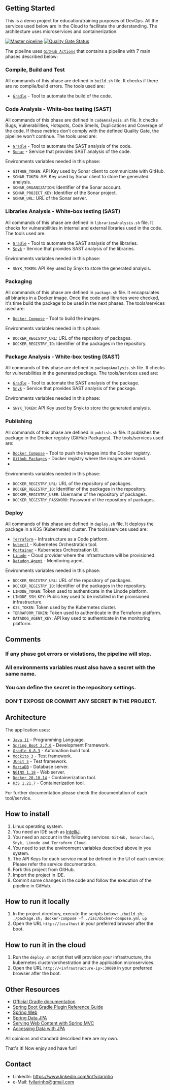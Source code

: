 Getting Started
---------------
This is a demo project for education/training purposes of DevOps. All the services used below are in the Cloud to facilitate the understanding.
The architecture uses microservices and containerization.

[![Master pipeline](https://github.com/fvilarinho/demo/actions/workflows/master.yml/badge.svg)](https://github.com/fvilarinho/demo/actions/workflows/master.yml)
[![Quality Gate Status](https://sonarcloud.io/api/project_badges/measure?project=fvilarinho_demo&metric=alert_status)](https://sonarcloud.io/summary/new_code?id=fvilarinho_demo)

The pipeline uses [`GitHub Actions`](https://github.com/features/actions) that contains a pipeline with 7 main phases described below:

### Compile, Build and Test
All commands of this phase are defined in `build.sh` file. 
It checks if there are no compile/build errors.
The tools used are:
- [`Gradle`](https://www.gradle.org) - Tool to automate the build of the code.

### Code Analysis - White-box testing (SAST)
All commands of this phase are defined in `codeAnalysis.sh` file. 
It checks Bugs, Vulnerabilities, Hotspots, Code Smells, Duplications and Coverage of the code.
If these metrics don't comply with the defined Quality Gate, the pipeline won't continue.
The tools used are:
- [`Gradle`](https://www.gradle.org) - Tool to automate the SAST analysis of the code.
- [`Sonar`](https://sonardcloud.io) - Service that provides SAST analysis of the code.

Environments variables needed in this phase:
- `GITHUB_TOKEN`: API Key used by Sonar client to communicate with GitHub.
- `SONAR_TOKEN`: API Key used by Sonar client to store the generated analysis.
- `SONAR_ORGANIZATION`: Identifier of the Sonar account.
- `SONAR_PROJECT_KEY`: Identifier of the Sonar project.
- `SONAR_URL`: URL of the Sonar server.

### Libraries Analysis - White-box testing (SAST)
All commands of this phase are defined in `librariesAnalysis.sh` file. 
It checks for vulnerabilities in internal and external libraries used in the code.
The tools used are:
- [`Gradle`](https://www.gradle.org) - Tool to automate the SAST analysis of the libraries.
- [`Snyk`](https://snyk.io) - Service that provides SAST analysis of the libraries.

Environments variables needed in this phase:
- `SNYK_TOKEN`: API Key used by Snyk to store the generated analysis.

### Packaging
All commands of this phase are defined in `package.sh` file.
It encapsulates all binaries in a Docker image.
Once the code and libraries were checked, it's time build the package to be used in the next phases.
The tools/services used are:
- [`Docker Compose`](https://docs.docker.com/compose) - Tool to build the images.

Environments variables needed in this phase:
- `DOCKER_REGISTRY_URL`: URL of the repository of packages.
- `DOCKER_REGISTRY_ID`: Identifier of the packages in the repository.

### Package Analysis - White-box testing (SAST)
All commands of this phase are defined in `packageAnalysis.sh` file.
It checks for vulnerabilities in the generated package.
The tools/services used are:
- [`Gradle`](https://www.gradle.org) - Tool to automate the SAST analysis of the package.
- [`Snyk`](https://snyk.io) - Service that provides SAST analysis of the package.

Environments variables needed in this phase:
- `SNYK_TOKEN`: API Key used by Snyk to store the generated analysis.

### Publishing
All commands of this phase are defined in `publish.sh` file.
It publishes the package in the Docker registry (GitHub Packages).
The tools/services used are:
- [`Docker Compose`](https://docs.docker.com/compose) - Tool to push the images into the Docker registry.
- [`Github Packages`](https://github.com) - Docker registry where the images are stored.
- 

Environments variables needed in this phase:
- `DOCKER_REGISTRY_URL`: URL of the repository of packages.
- `DOCKER_REGISTRY_ID`: Identifier of the packages in the repository.
- `DOCKER_REGISTRY_USER`: Username of the repository of packages.
- `DOCKER_REGISTRY_PASSWORD`: Password of the repository of packages.

### Deploy
All commands of this phase are defined in `deploy.sh` file.
It deploys the package in a K3S (Kubernetes) cluster.
The tools/services used are:
- [`Terraform`](https://terraform.io) - Infrastructure as a Code platform. 
- [`kubectl`](https://kubernetes.io/docs/reference/kubectl/overview/) - Kubernetes Orchestration tool. 
- [`Portainer`](https://portainer.io) - Kubernetes Orchestration UI.
- [`Linode`](https://www.linode.com) - Cloud provider where the infrastructure will be provisioned.
- [`Datadog Agent`](https://www.datadoghq.com) - Monitoring agent.

Environments variables needed in this phase:
- `DOCKER_REGISTRY_URL`: URL of the repository of packages.
- `DOCKER_REGISTRY_ID`: Identifier of the packages in the repository.
- `LINODE_TOKEN`: Token used to authenticate in the Linode platform.
- `LINODE_SSH_KEY`: Public key used to be installed in the provisioned infrastructure.
- `K3S_TOKEN`: Token used by the Kubernetes cluster.
- `TERRAFORM_TOKEN`: Token used to authenticate in the Terraform platform.
- `DATADOG_AGENT_KEY`: API key used to authenticate in the monitoring platform.

Comments
--------
### If any phase got errors or violations, the pipeline will stop.
### All environments variables must also have a secret with the same name. 
### You can define the secret in the repository settings. 
### DON'T EXPOSE OR COMMIT ANY SECRET IN THE PROJECT.

Architecture
------------
The application uses:
- [`Java 11`](https://www.oracle.com/br/java/technologies/javase-jdk11-downloads.html) - Programming Language.
- [`Spring Boot 2.7.0`](https://spring.io) - Development Framework.
- [`Gradle 6.8.3`](https://www.gradle.org) - Automation build tool.
- [`Mockito 3`](https://site.mockito.org/) - Test framework.
- [`JUnit 5`](https://junit.org/junit5/) - Test framework.
- [`MariaDB`](https://mariadb.com/) - Database server.
- [`NGINX 1.18`](https://www.nginx.com/****) - Web server.
- [`Docker 20.10.14`](https://www.docker.com) - Containerization tool.
- [`K3S 1.21.7`](https://k3s.io/) - Containerization tool.

For further documentation please check the documentation of each tool/service.

How to install
--------------
1. Linux operating system.
2. You need an IDE such as [IntelliJ](https://www.jetbrains.com/pt-br/idea).
3. You need an account in the following services:
`GitHub, Sonarcloud, Snyk, Linode and Terraform Cloud`.
4. You need to set the environment variables described above in you system.
5. The API Keys for each service must be defined in the UI of each service. Please refer the service documentation.
6. Fork this project from GitHub.
7. Import the project in IDE.
8. Commit some changes in the code and follow the execution of the pipeline in GitHub.

How to run it locally
------------------
1. In the project directory, execute the scripts below:
`./build.sh; ./package.sh; docker-compose -f ./iac/docker-compose.yml up`
2. Open the URL `http://localhost` in your preferred browser after the boot.

How to run it in the cloud
--------------------------------
1. Run the `deploy.sh` script that will provision your infrastructure, the kubernetes cluster/orchestration and the application microservices.
2. Open the URL `http://<infrastructure-ip>:30080` in your preferred browser after the boot.

Other Resources
----------------
- [Official Gradle documentation](https://docs.gradle.org)
- [Spring Boot Gradle Plugin Reference Guide](https://docs.spring.io/spring-boot/docs/2.7.0/gradle-plugin/reference/html/)
- [Spring Web](https://docs.spring.io/spring-boot/docs/2.7.0/reference/htmlsingle/#boot-features-developing-web-applications)
- [Spring Data JPA](https://docs.spring.io/spring-boot/docs/2.7.0/reference/htmlsingle/#boot-features-jpa-and-spring-data)
- [Serving Web Content with Spring MVC](https://spring.io/guides/gs/serving-web-content/)
- [Accessing Data with JPA](https://spring.io/guides/gs/accessing-data-jpa/)

All opinions and standard described here are my own.

That's it! Now enjoy and have fun!

Contact
-------
- LinkedIn: https://www.linkedin.com/in/fvilarinho
- e-Mail: fvilarinho@gmail.com
